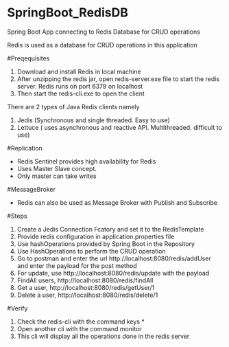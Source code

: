 # SpringBoot_RedisDB
Spring Boot App connecting to Redis Database for CRUD operations

Redis is used as a database for CRUD operations in this application

#Preqequisites

1. Download and install Redis in local machine
2. After unzipping the redis jar, open redis-server.exe file to start the redis server. Redis runs on port 6379 on localhost
3. Then start the redis-cli.exe to open the client

There are 2 types of Java Redis clients namely

1. Jedis (Synchronous and single threaded. Easy to use)
2. Lettuce ( uses asynchronous and reactive API. Multithreaded. difficult to use)

#Replication

- Redis Sentinel provides high availability for Redis
- Uses Master Slave concept.
- Only master can take writes

#MessageBroker

- Redis can also be used as Message Broker with Publish and Subscribe

#Steps

1. Create a Jedis Connection Fcatory and set it to the RedisTemplate
2. Provide redis configuration in application.properties file
3. Use hashOperations provided by Spring Boot in the Repository
4. Use HashOperations to perform the CRUD operation
5. Go to postman and enter the url http://localhost:8080/redis/addUser and enter the payload for the post method
6. For update, use http://localhost:8080/redis/update with the payload
7. FindAll users, http://localhost:8080/redis/findAll
8. Get a user, http://localhost:8080/redis/getUser/1
9. Delete a user, http://localhost:8080/redis/delete/1

#Verify
1. Check the redis-cli with the command keys *
2. Open another cli with the command monitor
3. This cli will display all the operations done in the redis server

